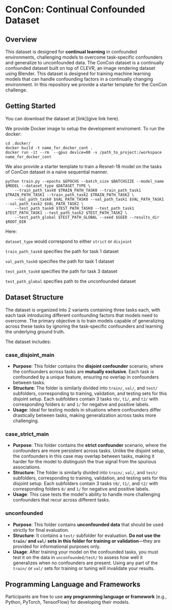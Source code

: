 # ConCon: Continual Confounded Dataset

## Overview
This dataset is designed for **continual learning** in confounded environments, challenging models to overcome task-specific confounders and generalize to unconfounded data.
The ConCon dataset is a continually confounded dataset built on top of CLEVR, an image rendering dataset using Blender. This dataset is designed for training machine learning models that can handle confounding factors in a continually changing environment. 
In this repository we provide a starter template for the ConCon challenge. 

## Getting Started
You can download the dataset at [link](give link here).

We provide Docker image to setup the development enviroment. To run the docker:

    cd .docker/
    docker build -t name_for_docker_cont .
    docker run -it --rm  --gpus device=00 -v /path_to_project:/workspace name_for_docker_cont

We also provide a starter template to train a Resnet-18 model on the tasks of ConCon dataset in a naive sequential manner. 

    python train.py --epochs $EPOCHS --batch_size $BATCHSIZE --model_name $MODEL --dataset_type $DATASET_TYPE \
        --train_path_task0 $TRAIN_PATH_TASK0 --train_path_task1 $TRAIN_PATH_TASK1 --train_path_task2 $TRAIN_PATH_TASK2 \
        --val_path_task0 $VAL_PATH_TASK0 --val_path_task1 $VAL_PATH_TASK1 --val_path_task2 $VAL_PATH_TASK2 \
        --test_path_task0 $TEST_PATH_TASK0 --test_path_task1 $TEST_PATH_TASK1 --test_path_task2 $TEST_PATH_TASK2 \
        --test_path_global $TEST_PATH_GLOBAL --seed $SEED --results_dir $ROOT_DIR
 
Here:

``dataset_type`` would correspond to either ``strict`` or ``disjoint``

``train_path_task0`` specifies the path for task 1 dataset 

``val_path_task0`` specifies the path for task 1 dataset 

``test_path_task0`` specifies the path for task 3 dataset 

``test_path_global`` specifies path to the unconfounded dataset


## Dataset Structure

The dataset is organized into 2 variants containing three tasks each, with each task introducing different confounding factors that models need to overcome. 
The primary objective is to train models capable of generalizing across these tasks by ignoring the task-specific confounders and learning the underlying ground truth.

The dataset includes:

### case_disjoint_main
- **Purpose**: This folder contains the **disjoint confounder** scenario, where the confounders across tasks are **mutually exclusive**. Each task is confounded by a unique feature, ensuring no overlap in confounders between tasks.
- **Structure**: The folder is similarly divided into `train/`, `val/`, and `test/` subfolders, corresponding to training, validation, and testing sets for this disjoint setup.
Each subfolders contain 3 tasks `t0/`, `t1/`, and `t2/` with corresponding folders `0/` and `1/` for negative and positive labels.
- **Usage**: Ideal for testing models in situations where confounders differ drastically between tasks, making generalization across tasks more challenging.

### case_strict_main
- **Purpose**: This folder contains the **strict confounder** scenario, where the confounders are more persistent across tasks. Unlike the disjoint setup, the confounders in this case may overlap between tasks, making it harder for the model to distinguish the true signal from the spurious associations.
- **Structure**: The folder is similarly divided into `train/`, `val/`, and `test/` subfolders, corresponding to training, validation, and testing sets for this disjoint setup.
Each subfolders contain 3 tasks `t0/`, `t1/`, and `t2/` with corresponding folders `0/` and `1/` for negative and positive labels.
- **Usage**: This case tests the model's ability to handle more challenging confounders that recur across different tasks.

### unconfounded
- **Purpose**: This folder contains **unconfounded data** that should be used strictly for final evaluation.
- **Structure**: It contains a `test/` subfolder for evaluation. **Do not use the `train/` and `val/` sets in this folder for training or validation**—they are provided for informational purposes only.
- **Usage**: After training your model on the confounded tasks, you must test it on the data in `unconfounded/test/` to assess how well it generalizes when no confounders are present. Using any part of the `train/` or `val/` sets for training or tuning will invalidate your results.


## Programming Language and Frameworks
Participants are free to use **any programming language or framework** (e.g., Python, PyTorch, TensorFlow) for developing their models. 






